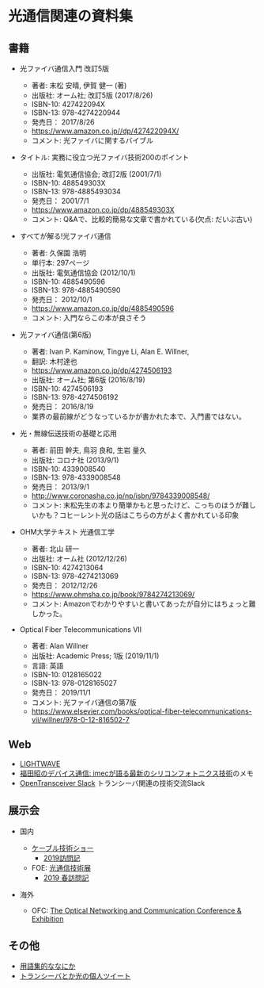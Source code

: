 # 光通信関連の資料集

## 書籍

* 光ファイバ通信入門 改訂5版
  * 著者: 末松 安晴, 伊賀 健一 (著)
  * 出版社: オーム社; 改訂5版 (2017/8/26)
  * ISBN-10: 427422094X
  * ISBN-13: 978-4274220944
  * 発売日： 2017/8/26
  * https://www.amazon.co.jp//dp/427422094X/
  * コメント: 光ファイバに関するバイブル

* タイトル: 実務に役立つ光ファイバ技術200のポイント
  * 出版社: 電気通信協会; 改訂2版 (2001/7/1)
  * ISBN-10: 488549303X
  * ISBN-13: 978-4885493034
  * 発売日： 2001/7/1
  * https://www.amazon.co.jp/dp/488549303X
  * コメント: Q&Aで、比較的簡易な文章で書かれている(欠点: だいぶ古い)

* すべてが解る!光ファイバ通信
  * 著者: 久保園 浩明 
  * 単行本: 297ページ
  * 出版社: 電気通信協会 (2012/10/1)
  * ISBN-10: 4885490596
  * ISBN-13: 978-4885490590
  * 発売日： 2012/10/1
  * https://www.amazon.co.jp/dp/4885490596
  * コメント: 入門ならこの本が良さそう

* 光ファイバ通信(第6版)
  * 著者: Ivan P. Kaminow, Tingye Li, Alan E. Willner,
  * 翻訳: 木村達也
  * https://www.amazon.co.jp/dp/4274506193
  * 出版社: オーム社; 第6版 (2016/8/19)
  * ISBN-10: 4274506193
  * ISBN-13: 978-4274506192
  * 発売日： 2016/8/19
  * 業界の最前線がどうなっているかが書かれた本で、入門書ではない。

* 光・無線伝送技術の基礎と応用
  * 著者: 前田 幹夫, 鳥羽 良和, 生岩 量久
  * 出版社: コロナ社 (2013/9/1)
  * ISBN-10: 4339008540
  * ISBN-13: 978-4339008548
  * 発売日： 2013/9/1
  * http://www.coronasha.co.jp/np/isbn/9784339008548/
  * コメント: 末松先生の本より簡単かもと思ったけど、こっちのほうが難しいかも？コヒーレント光の話はこちらの方がよく書かれている印象


* OHM大学テキスト 光通信工学
  * 著者: 北山 研一
  * 出版社: オーム社 (2012/12/26)
  * ISBN-10: 4274213064
  * ISBN-13: 978-4274213069
  * 発売日： 2012/12/26
  * https://www.ohmsha.co.jp/book/9784274213069/
  * コメント: Amazonでわかりやすいと書いてあったが自分にはちょっと難しかった。

* Optical Fiber Telecommunications VII
  * 著者: Alan Willner
  * 出版社: Academic Press; 1版 (2019/11/1)
  * 言語: 英語
  * ISBN-10: 0128165022
  * ISBN-13: 978-0128165027
  * 発売日： 2019/11/1
  * コメント: 光ファイバ通信の第7版
  * https://www.elsevier.com/books/optical-fiber-telecommunications-vii/willner/978-0-12-816502-7

## Web

* [LIGHTWAVE](https://www.lightwaveonline.com)
* [福田昭のデバイス通信: imecが語る最新のシリコンフォトニクス技術](2019_imec_si_photo.md)のメモ
* [OpenTransceiver Slack](https://transceiver.slack.com/join/shared_invite/enQtNTU0MjE2MzMxNjY3LWZlYjA1ZGVlZjNhMjU0NGVhZmUyYmIwNjk0MWExNjI0NjU2YjJkMDRmMGFhM2MyYTMyNDY3NTJkMWJkYTI5OGU) トランシーバ関連の技術交流Slack


## 展示会

* 国内

  * [ケーブル技術ショー](https://www.catv-f.com/outline/)
    * [2019訪問記](https://twitter.com/hiroysato/status/1141249541515010048?s=20)
  * FOE: [光通信技術展](https://www.foe.jp/ja-jp.html)
    * [2019 春訪問記](https://twitter.com/hiroysato/status/1151843319305011200?s=20)

* 海外
  * OFC: [The Optical Networking and Communication Conference & Exhibition](https://www.ofcconference.org/en-us/home/)

## その他

* [用語集的ななにか](cabling.md)
* [トランシーバとか光の個人ツイート](https://twitter.com/hiroysato/status/1093468464201617408?s=20)
